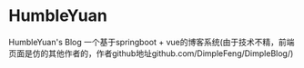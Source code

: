 # HumbleYuan
HumbleYuan's Blog
一个基于springboot + vue的博客系统(由于技术不精，前端页面是仿的其他作者的，作者github地址github.com/DimpleFeng/DimpleBlog/)
